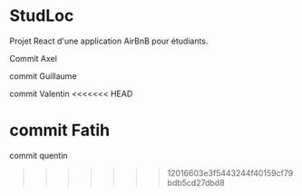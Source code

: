 # StudLoc
Projet React d'une application AirBnB pour étudiants.

Commit Axel

commit Guillaume

commit Valentin
<<<<<<< HEAD

commit Fatih
=======
 commit quentin
>>>>>>> 12016603e3f5443244f40159cf79bdb5cd27dbd8
